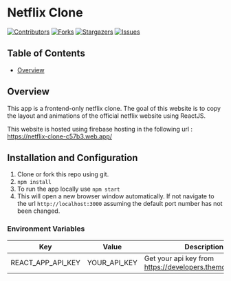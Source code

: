# Netflix Clone


[contributors-shield]: https://img.shields.io/github/contributors/stealthyknifer/netflix-clone.svg?style=for-the-badge
[contributors-url]: https://github.com/stealthyknifer/netflix-clone/graphs/contributors
[forks-shield]: https://img.shields.io/github/forks/stealthyknifer/netflix-clone.svg?style=for-the-badge
[forks-url]: https://github.com/stealthyknifer/netflix-clone/network/members
[stars-shield]: https://img.shields.io/github/stars/stealthyknifer/netflix-clone.svg?style=for-the-badge
[stars-url]: https://github.com/stealthyknifer/netflix-clone/stargazers
[issues-shield]: https://img.shields.io/github/issues/stealthyknifer/netflix-clone.svg?style=for-the-badge
[issues-url]: https://github.com/stealthyknifer/netflix-clone/issues

[![Contributors][contributors-shield]][contributors-url]
[![Forks][forks-shield]][forks-url]
[![Stargazers][stars-shield]][stars-url]
[![Issues][issues-shield]][issues-url]

## Table of Contents
* [Overview](#overview)


## Overview
This app is a frontend-only netflix clone. The goal of this website is to copy the layout and animations of the
official netflix website using ReactJS. 

This website is hosted using firebase hosting in the following url : https://netflix-clone-c57b3.web.app/


## Installation and Configuration

1. Clone or fork this repo using git.
2. `npm install`
3. To run the app locally use `npm start`
4. This will open a new browser window automatically. If not navigate to the url `http://localhost:3000` assuming the default port number has not been changed.

### Environment Variables

| Key               | Value        | Description                                               |
|-------------------|--------------|-----------------------------------------------------------|
| REACT_APP_API_KEY | YOUR_API_KEY | Get your api key from https://developers.themoviedb/org/3 |
